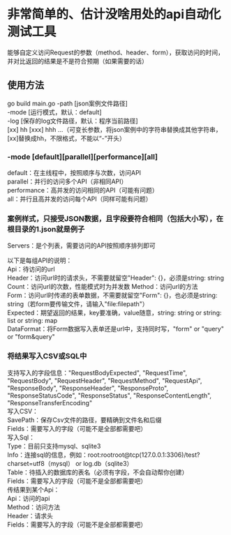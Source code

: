  # 非常简单的、估计没啥用处的api自动化测试工具
 能够自定义访问Request的参数（method、header、form），获取访问的时间，并对比返回的结果是不是符合预期（如果需要的话）

## 使用方法
go build main.go 
-path [json案例文件路径]   
-mode [运行模式，默认：default]   
-log [保存的log文件路径，默认：程序当前路径]   
[xx] hh [xxx] hhh ...（可变长参数，将json案例中的字符串替换成其他字符串，[xx]替换成hh，不限格式，不能以“-”开头）

### -mode [default][parallel][performance][all]
default：在主线程中，按照顺序与次数，访问API  
parallel：并行的访问多个API（非相同API）  
performance：高并发的访问相同的API（可能有问题）  
all：并行且高并发的访问每个API（同样可能有问题）  

### 案例样式，只接受JSON数据，且字段要符合相同（包括大小写），在根目录的1.json就是例子
Servers：是个列表，需要访问的API按照顺序排列即可

以下是每组API的说明：  
Api：待访问的url  
Header：访问url时的请求头，不需要就留空"Header": {}，必须是string: string  
Count：访问url的次数，性能模式时为并发数
Method：访问url的方法  
Form：访问url时传递的表单数据，不需要就留空"Form": {}，也必须是string: string（若form要传输文件，请输入"file:filepath"）  
Expected：期望返回的结果，key要准确，value随意，string: string or string: list or string: map  
DataFormat：将Form数据写入表单还是url中，支持同时写，"form" or "query" or "form&query"

### 将结果写入CSV或SQL中  
支持写入的字段信息："RequestBodyExpected", "RequestTime", "RequestBody", "RequestHeader", "RequestMethod", "RequestApi", "ResponseBody",
      "ResponseHeader", "ResponseProto", "ResponseStatusCode", "ResponseStatus", "ResponseContentLength", "ResponseTransferEncoding"  
写入CSV：  
SavePath：保存Csv文件的路径，要精确到文件名和后缀  
Fields：需要写入的字段（可能不是全部都需要吧）  
写入Sql：  
Type：目前只支持mysql、sqlite3  
Info：连接sql的信息，例如：root:rootroot@tcp(127.0.0.1:3306)/test?charset=utf8（mysql） or log.db（sqlite3）  
Table：待插入的数据库的表名（必须有字段，不会自动帮你创建）  
Fields：需要写入的字段（可能不是全部都需要吧）  
传结果到某个Api：  
Api：访问的api  
Method：访问方法  
Header：请求头   
Fields：需要写入的字段（可能不是全部都需要吧）  
